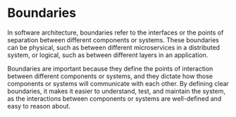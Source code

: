 # Boundaries

In software architecture, boundaries refer to the interfaces or the points of separation between different components or systems. These boundaries can be physical, such as between different microservices in a distributed system, or logical, such as between different layers in an application.

Boundaries are important because they define the points of interaction between different components or systems, and they dictate how those components or systems will communicate with each other. By defining clear boundaries, it makes it easier to understand, test, and maintain the system, as the interactions between components or systems are well-defined and easy to reason about.
